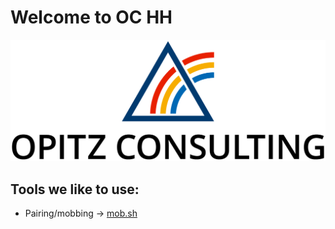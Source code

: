 # Welcome to OC HH

<img src="https://github.com/OC-HH/.github/raw/main/assets/oc_logo.png"
     alt="OC Logo"/>

## Tools we like to use:

- Pairing/mobbing -> [mob.sh](https://mob.sh/)
